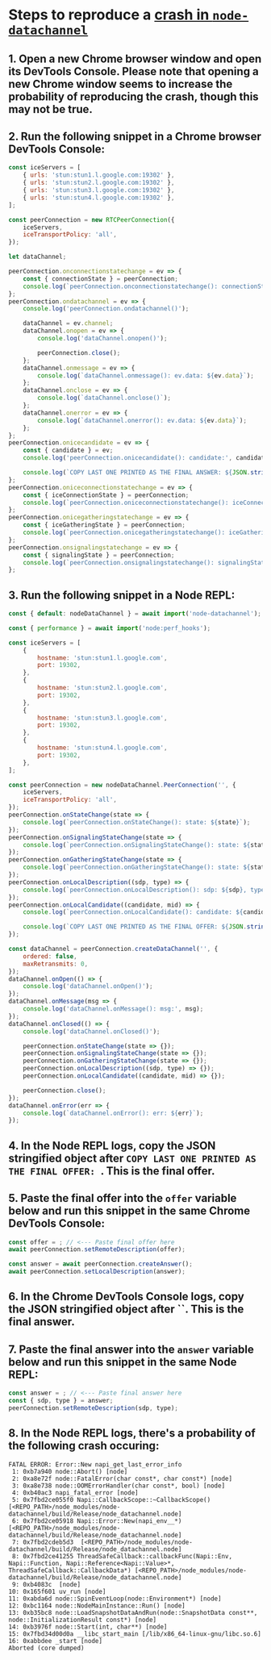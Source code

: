 # Steps to reproduce a [crash in `node-datachannel`](https://github.com/murat-dogan/node-datachannel/issues/176)

## 1. Open a new Chrome browser window and open its DevTools Console. Please note that opening a new Chrome window seems to increase the probability of reproducing the crash, though this may not be true.

## 2. Run the following snippet in a Chrome browser DevTools Console:
```js
const iceServers = [
	{ urls: 'stun:stun1.l.google.com:19302' },
	{ urls: 'stun:stun2.l.google.com:19302' },
	{ urls: 'stun:stun3.l.google.com:19302' },
	{ urls: 'stun:stun4.l.google.com:19302' },
];

const peerConnection = new RTCPeerConnection({
	iceServers,
	iceTransportPolicy: 'all',
});

let dataChannel;

peerConnection.onconnectionstatechange = ev => {
	const { connectionState } = peerConnection;
	console.log(`peerConnection.onconnectionstatechange(): connectionState: ${connectionState}`);
};
peerConnection.ondatachannel = ev => {
	console.log('peerConnection.ondatachannel()');

	dataChannel = ev.channel;
	dataChannel.onopen = ev => {
		console.log('dataChannel.onopen()');

		peerConnection.close();
	};
	dataChannel.onmessage = ev => {
		console.log(`dataChannel.onmessage(): ev.data: ${ev.data}`);
	};
	dataChannel.onclose = ev => {
		console.log(`dataChannel.onclose()`);
	};
	dataChannel.onerror = ev => {
		console.log(`dataChannel.onerror(): ev.data: ${ev.data}`);
	};
};
peerConnection.onicecandidate = ev => {
	const { candidate } = ev;
	console.log('peerConnection.onicecandidate(): candidate:', candidate);

	console.log(`COPY LAST ONE PRINTED AS THE FINAL ANSWER: ${JSON.stringify(peerConnection.localDescription)}\n`);
};
peerConnection.oniceconnectionstatechange = ev => {
	const { iceConnectionState } = peerConnection;
	console.log(`peerConnection.oniceconnectionstatechange(): iceConnectionState: ${iceConnectionState}`);
};
peerConnection.onicegatheringstatechange = ev => {
	const { iceGatheringState } = peerConnection;
	console.log(`peerConnection.onicegatheringstatechange(): iceGatheringState: ${iceGatheringState}`);
};
peerConnection.onsignalingstatechange = ev => {
	const { signalingState } = peerConnection;
	console.log(`peerConnection.onsignalingstatechange(): signalingState: ${signalingState}`);
};
```

## 3. Run the following snippet in a Node REPL:

```js
const { default: nodeDataChannel } = await import('node-datachannel');

const { performance } = await import('node:perf_hooks');

const iceServers = [
	{
		hostname: 'stun:stun1.l.google.com',
		port: 19302,
	},
	{
		hostname: 'stun:stun2.l.google.com',
		port: 19302,
	},
	{
		hostname: 'stun:stun3.l.google.com',
		port: 19302,
	},
	{
		hostname: 'stun:stun4.l.google.com',
		port: 19302,
	},
];

const peerConnection = new nodeDataChannel.PeerConnection('', {
	iceServers,
	iceTransportPolicy: 'all',
});
peerConnection.onStateChange(state => {
	console.log(`peerConnection.onStateChange(): state: ${state}`);
});
peerConnection.onSignalingStateChange(state => {
	console.log(`peerConnection.onSignalingStateChange(): state: ${state}`);
});
peerConnection.onGatheringStateChange(state => {
	console.log(`peerConnection.onGatheringStateChange(): state: ${state}`);
});
peerConnection.onLocalDescription((sdp, type) => {
	console.log(`peerConnection.onLocalDescription(): sdp: ${sdp}, type: ${type}`);
});
peerConnection.onLocalCandidate((candidate, mid) => {
	console.log(`peerConnection.onLocalCandidate(): candidate: ${candidate}, mid: ${mid}`);

	console.log(`COPY LAST ONE PRINTED AS THE FINAL OFFER: ${JSON.stringify(peerConnection.localDescription())}\n`);
});

const dataChannel = peerConnection.createDataChannel('', {
	ordered: false,
	maxRetransmits: 0,
});
dataChannel.onOpen(() => {
	console.log('dataChannel.onOpen()');
});
dataChannel.onMessage(msg => {
	console.log('dataChannel.onMessage(): msg:', msg);
});
dataChannel.onClosed(() => {
	console.log('dataChannel.onClosed()');

	peerConnection.onStateChange(state => {});
	peerConnection.onSignalingStateChange(state => {});
	peerConnection.onGatheringStateChange(state => {});
	peerConnection.onLocalDescription((sdp, type) => {});
	peerConnection.onLocalCandidate((candidate, mid) => {});

	peerConnection.close();
});
dataChannel.onError(err => {
	console.log(`dataChannel.onError(): err: ${err}`);
});
```

## 4. In the Node REPL logs, copy the JSON stringified object after `COPY LAST ONE PRINTED AS THE FINAL OFFER: `. This is the final offer.

## 5. Paste the final offer into the `offer` variable below and run this snippet in the same Chrome DevTools Console:
```js
const offer = ; // <--- Paste final offer here
await peerConnection.setRemoteDescription(offer);

const answer = await peerConnection.createAnswer();
await peerConnection.setLocalDescription(answer);
```

## 6. In the Chrome DevTools Console logs, copy the JSON stringified object after ``. This is the final answer.

## 7. Paste the final answer into the `answer` variable below and run this snippet in the same Node REPL:
```js
const answer = ; // <--- Paste final answer here
const { sdp, type } = answer;
peerConnection.setRemoteDescription(sdp, type);
```

## 8. In the Node REPL logs, there's a probability of the following crash occuring:
```shell
FATAL ERROR: Error::New napi_get_last_error_info
 1: 0xb7a940 node::Abort() [node]
 2: 0xa8e72f node::FatalError(char const*, char const*) [node]
 3: 0xa8e738 node::OOMErrorHandler(char const*, bool) [node]
 4: 0xb40ac3 napi_fatal_error [node]
 5: 0x7fbd2ce055f0 Napi::CallbackScope::~CallbackScope() [<REPO_PATH>/node_modules/node-datachannel/build/Release/node_datachannel.node]
 6: 0x7fbd2ce05918 Napi::Error::New(napi_env__*) [<REPO_PATH>/node_modules/node-datachannel/build/Release/node_datachannel.node]
 7: 0x7fbd2cdeb5d3  [<REPO_PATH>/node_modules/node-datachannel/build/Release/node_datachannel.node]
 8: 0x7fbd2ce41255 ThreadSafeCallback::callbackFunc(Napi::Env, Napi::Function, Napi::Reference<Napi::Value>*, ThreadSafeCallback::CallbackData*) [<REPO_PATH>/node_modules/node-datachannel/build/Release/node_datachannel.node]
 9: 0xb4083c  [node]
10: 0x165f601 uv_run [node]
11: 0xabda6d node::SpinEventLoop(node::Environment*) [node]
12: 0xbc1164 node::NodeMainInstance::Run() [node]
13: 0xb35bc8 node::LoadSnapshotDataAndRun(node::SnapshotData const**, node::InitializationResult const*) [node]
14: 0xb3976f node::Start(int, char**) [node]
15: 0x7fbd34d00d0a __libc_start_main [/lib/x86_64-linux-gnu/libc.so.6]
16: 0xabbdee _start [node]
Aborted (core dumped)
```
